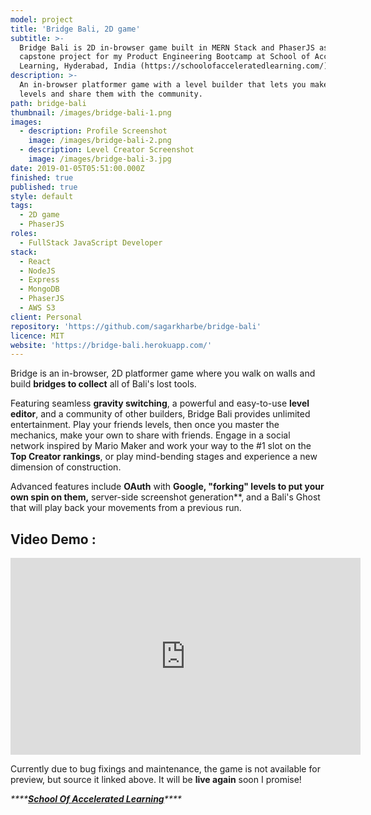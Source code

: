 ```yaml
---
model: project
title: 'Bridge Bali, 2D game'
subtitle: >-
  Bridge Bali is 2D in-browser game built in MERN Stack and PhaserJS as a
  capstone project for my Product Engineering Bootcamp at School of Accelerated
  Learning, Hyderabad, India (https://schoolofacceleratedlearning.com/)
description: >-
  An in-browser platformer game with a level builder that lets you make your own
  levels and share them with the community.
path: bridge-bali
thumbnail: /images/bridge-bali-1.png
images:
  - description: Profile Screenshot
    image: /images/bridge-bali-2.png
  - description: Level Creator Screenshot
    image: /images/bridge-bali-3.jpg
date: 2019-01-05T05:51:00.000Z
finished: true
published: true
style: default
tags:
  - 2D game
  - PhaserJS
roles:
  - FullStack JavaScript Developer
stack:
  - React
  - NodeJS
  - Express
  - MongoDB
  - PhaserJS
  - AWS S3
client: Personal
repository: 'https://github.com/sagarkharbe/bridge-bali'
licence: MIT
website: 'https://bridge-bali.herokuapp.com/'
---
```

Bridge is an in-browser, 2D platformer game where you walk on walls and build **bridges to collect** all of Bali's lost tools.

Featuring seamless **gravity switching**, a powerful and easy-to-use **level editor**, and a community of other builders, Bridge Bali provides unlimited entertainment. Play your friends levels, then once you master the mechanics, make your own to share with friends. Engage in a social network inspired by Mario Maker and work your way to the #1 slot on the **Top Creator rankings**, or play mind-bending stages and experience a new dimension of construction.

Advanced features include **OAuth** with **Google, "**forking**" levels to put your own spin on them,** server-side screenshot generation\*\*, and a Bali's Ghost that will play back your movements from a previous run.

## Video Demo :

<iframe width="560" height="315" src="https://www.youtube.com/embed/Nvvpp5663Cg" frameborder="0" allow="accelerometer; autoplay; encrypted-media; gyroscope; picture-in-picture" allowfullscreen></iframe>

Currently due to bug fixings and maintenance, the game is not available for preview, but source it linked above. It will be **live again** soon I promise!

_****_[_**School Of Accelerated Learning**_](https://schoolofacceleratedlearning.com/)_****_
